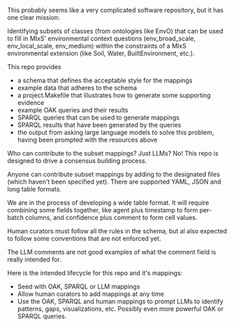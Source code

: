 This probably seems like a very complicated software repository, but it has one clear mission: 

Identifying subsets of classes (from ontologies like EnvO) that can be used to fill in MIxS'
environmental context questions (env_broad_scale, env_local_scale, env_medium) 
within the constraints of a MIxS environmental extension (like Soil, Water, BuiltEnvironment, etc.).

This repo provides
- a schema that defines the acceptable style for the mappings
- example data that adheres to the schema
- a project.Makefile that illustrates how to generate some supporting evidence
- example OAK queries and their results
- SPARQL queries that can be used to generate mappings
- SPARQL results that have been generated by the queries
- the output from asking large language models to solve this problem, having been prompted with the resources above

Who can contribute to the subset mappings? Just LLMs? No! This repo is designed to drive a consensus building process.

Anyone can contribute subset mappings by adding to the designated files (which haven't been specified yet). 
There are supported YAML, JSON and long table formats.

We are in the process of developing a wide table format. It will require combining some fields together, 
like agent plus timestamp to form per-batch columns, and confidence plus comment to form cell values.

Human curators must follow all the rules in the schema, but al also expected to follow some conventions that are not enforced yet.

The LLM comments are not good examples of what the comment field is really intended for.

Here is the intended lifecycle for this repo and it's mappings:
- Seed with OAK, SPARQL or LLM mappings
- Allow human curators to add mappings at any time
- Use the OAK, SPARQL and human mappings to prompt LLMs to identify patterns, gaps, visualizations, etc. Possibly even more powerful OAK or SPARQL queries.